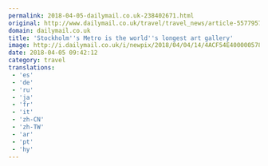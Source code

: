 ```yaml
---
permalink: 2018-04-05-dailymail.co.uk-238402671.html
original: http://www.dailymail.co.uk/travel/travel_news/article-5577957/Stockholms-Metro-worlds-longest-art-gallery.html?ITO=1490&ns_mchannel=rss&ns_campaign=1490
domain: dailymail.co.uk
title: 'Stockholm''s Metro is the world''s longest art gallery'
image: http://i.dailymail.co.uk/i/newpix/2018/04/04/14/4ACF54E400000578-0-image-a-4_1522849794829.jpg
date: 2018-04-05 09:42:12
category: travel
translations: 
 - 'es'
 - 'de'
 - 'ru'
 - 'ja'
 - 'fr'
 - 'it'
 - 'zh-CN'
 - 'zh-TW'
 - 'ar'
 - 'pt'
 - 'hy'
---
```


